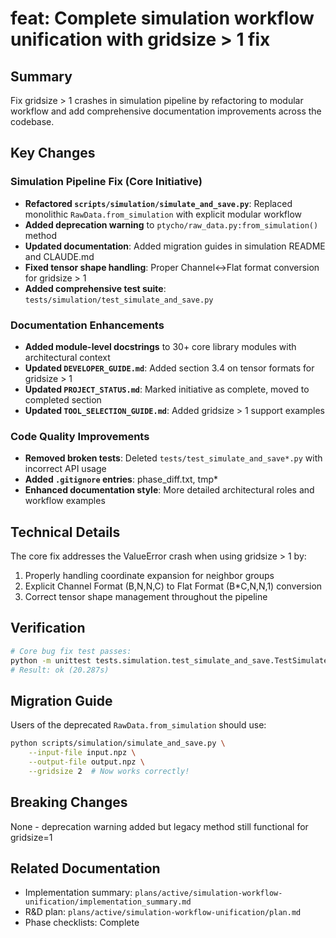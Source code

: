 # feat: Complete simulation workflow unification with gridsize > 1 fix

## Summary
Fix gridsize > 1 crashes in simulation pipeline by refactoring to modular workflow and add comprehensive documentation improvements across the codebase.

## Key Changes

### Simulation Pipeline Fix (Core Initiative)
- **Refactored `scripts/simulation/simulate_and_save.py`**: Replaced monolithic `RawData.from_simulation` with explicit modular workflow
- **Added deprecation warning** to `ptycho/raw_data.py:from_simulation()` method
- **Updated documentation**: Added migration guides in simulation README and CLAUDE.md
- **Fixed tensor shape handling**: Proper Channel↔Flat format conversion for gridsize > 1
- **Added comprehensive test suite**: `tests/simulation/test_simulate_and_save.py`

### Documentation Enhancements
- **Added module-level docstrings** to 30+ core library modules with architectural context
- **Updated `DEVELOPER_GUIDE.md`**: Added section 3.4 on tensor formats for gridsize > 1
- **Updated `PROJECT_STATUS.md`**: Marked initiative as complete, moved to completed section
- **Updated `TOOL_SELECTION_GUIDE.md`**: Added gridsize > 1 support examples

### Code Quality Improvements
- **Removed broken tests**: Deleted `tests/test_simulate_and_save*.py` with incorrect API usage
- **Added `.gitignore` entries**: phase_diff.txt, tmp*
- **Enhanced documentation style**: More detailed architectural roles and workflow examples

## Technical Details

The core fix addresses the ValueError crash when using gridsize > 1 by:
1. Properly handling coordinate expansion for neighbor groups
2. Explicit Channel Format (B,N,N,C) to Flat Format (B*C,N,N,1) conversion
3. Correct tensor shape management throughout the pipeline

## Verification
```bash
# Core bug fix test passes:
python -m unittest tests.simulation.test_simulate_and_save.TestSimulateAndSave.test_gridsize2_no_crash -v
# Result: ok (20.287s)
```

## Migration Guide
Users of the deprecated `RawData.from_simulation` should use:
```bash
python scripts/simulation/simulate_and_save.py \
    --input-file input.npz \
    --output-file output.npz \
    --gridsize 2  # Now works correctly!
```

## Breaking Changes
None - deprecation warning added but legacy method still functional for gridsize=1

## Related Documentation
- Implementation summary: `plans/active/simulation-workflow-unification/implementation_summary.md`
- R&D plan: `plans/active/simulation-workflow-unification/plan.md`
- Phase checklists: Complete